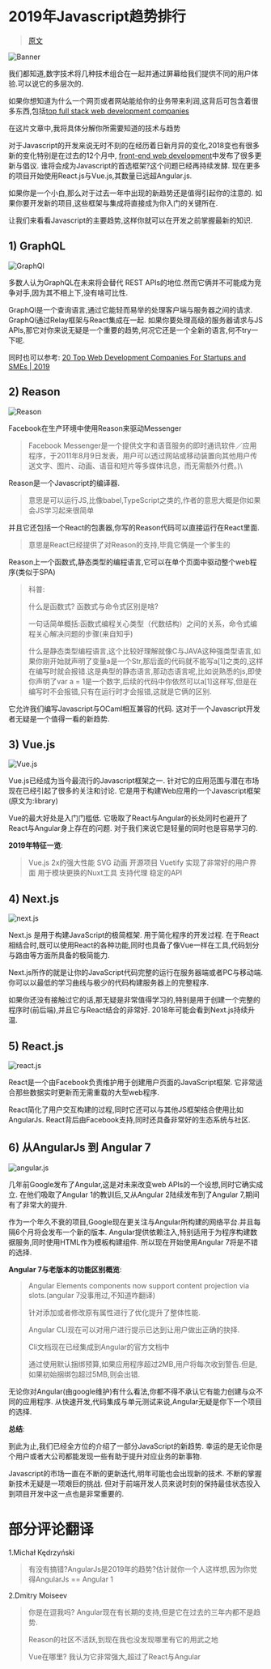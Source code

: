 #   2019年Javascript趋势排行

>[原文](https://hackernoon.com/which-top-javascript-trends-to-look-in-2019-528072bf0082)

![Banner](https://cdn-images-1.medium.com/max/1600/1*rjUML9TK5Pb8u6bM3N9CSw.png)

我们都知道,数字技术将几种技术组合在一起并通过屏幕给我们提供不同的用户体验.可以说它的多层次的.

如果你想知道为什么一个网页或者网站能给你的业务带来利润,这背后可包含着很多东西,包括[top full stack web development companies](https://medium.com/swlh/20-web-development-companies-to-hire-best-website-developers-b778545efa3c?utm_source=jstrends_relblog_mediumhack&utm_medium=mantra)

在这片文章中,我将具体分解你所需要知道的技术与趋势

对于Javascript的开发来说无时不刻的在经历着日新月异的变化,2018变也有很多新的变化特别是在过去的12个月中,
[front-end web development](https://www.valuecoders.com/hire-developers/hire-front-end-developers?utm_source=jstrends_home_mediumhack&utm_medium=mantra)中发布了很多更新与倡议.
谁将会成为Javascript的首选框架?这个问题已经再持续发酵.
现在更多的项目开始使用React.js与Vue.js,其数量已远超Angular.js.

如果你是一个小白,那么对于过去一年中出现的新趋势还是值得引起你的注意的.
如果你要开发新的项目,这些框架与集成将直接成为你入门的关键所在.

让我们来看看Javascript的主要趋势,这样你就可以在开发之前掌握最新的知识.

##  1) GraphQL
![GraphQl](https://cdn-images-1.medium.com/max/1600/1*06BrarH17nDchDAB5PQItA.png)

多数人认为GraphQL在未来将会替代 REST APIs的地位.然而它俩并不可能成为竞争对手,因为其不相上下,没有啥可比性.

GraphQl是一个查询语言,通过它能轻而易举的处理客户端与服务器之间的请求.
GraphQl通过Relay框架与React集成在一起.
如果你要处理高级的服务器请求与JS APIs,那它对你来说无疑是一个重要的趋势,何况它还是一个全新的语言,何不try一下呢.

同时也可以参考: [20 Top Web Development Companies For Startups and SMEs | 2019](https://medium.com/swlh/20-web-development-companies-to-hire-best-website-developers-b778545efa3c)

##  2) Reason
![Reason](https://cdn-images-1.medium.com/max/1600/1*77K4g_1Qh7gzd6Uh1CcvYg.jpeg)

Facebook在生产环境中使用Reason来驱动Messenger
>Facebook Messenger是一个提供文字和语音服务的即时通讯软件／应用程序，于2011年8月9日发表，用户可以透过网站或移动装置向其他用户传送文字、图片、动画、语音和短片等多媒体讯息，而无需额外付费。)\

Reason是一个Javascript的编译器.
>意思是可以运行JS,比像babel,TypeScript之类的,作者的意思大概是你如果会JS学习起来很简单

并且它还包括一个React的包裹器,你写的Reason代码可以直接运行在React里面.
>意思是React已经提供了对Reason的支持,毕竟它俩是一个爹生的


Reason上一个函数式,静态类型的编程语言,它可以在单个页面中驱动整个web程序(类似于SPA)
>科普:
>
>什么是函数式? 函数式与命令式区别是啥?
>
>一句话简单概括:函数式编程关心类型（代数结构）之间的关系，命令式编程关心解决问题的步骤(来自知乎)
>
>什么是静态类型编程语言,这个比较好理解就像C与JAVA这种强类型语言,如果你刚开始就声明了变量a是一个Str,那后面的代码就不能写a[1]之类的,这样在编写时就会报错.这是典型的静态语言,那动态语言呢,比如说熟悉的js,即使你声明了var a = 1是一个数字,后续的代码中你依然可以a[1]这样写,但是在编写时不会报错,只有在运行时才会报错,这就是它俩的区别.

它允许我们编写Javascript与OCaml相互兼容的代码.
这对于一个Javascript开发者无疑是一个值得一看的新趋势.

## 3) Vue.js
![Vue.js](https://cdn-images-1.medium.com/max/1600/1*H4uJnCQuAfIlqJGekzYffw.jpeg)

Vue.js已经成为当今最流行的Javascript框架之一.
针对它的应用范围与潜在市场现在已经引起了很多的关注和讨论.
它是用于构建Web应用的一个Javascript框架(原文为:library)

Vue的最大好处是入门门槛低.
它吸取了React与Angular的长处同时也避开了React与Angular身上存在的问题.
对于我们来说它是轻量的同时也是容易学习的.


**2019年特征一览**:
> Vue.js 2x的强大性能
> SVG 动画
> 开源项目
> Vuetify 实现了非常好的用户界面
> 用于模块更换的Nuxt工具
> 支持代理
> 稳定的API

## 4) Next.js
![next.js](https://cdn-images-1.medium.com/max/1600/1*I8aiGzTqygDJja5eLjb8rQ.jpeg)

Next.js 是用于构建JavaScript的极简框架.
用于简化程序的开发过程.
在于React相结合时,既可以使用React的各种功能,同时也具备了像Vue一样在工具,代码划分与路由等方面所具备的极简能力.


Next.js所作的就是让你的JavaScript代码完整的运行在服务器端或者PC与移动端.
你可以以最低的学习曲线与极少的代码构建服务器上的完整程序.


如果你还没有接触过它的话,那无疑是非常值得学习的,特别是用于创建一个完整的程序时(前后端),并且它与React结合的非常好.
2018年可能会看到Next.js持续升温.

## 5) React.js
![react.js](https://cdn-images-1.medium.com/max/1600/1*EVqCcmCPgpNKxU1wzcTHgw.png)

React是一个由Facebook负责维护用于创建用户页面的JavaScript框架.
它非常适合那些数据实时更新而无需重载的大型web程序.


React简化了用户交互构建的过程,同时它还可以与其他JS框架结合使用比如AngularJs.
React背后由Facebook支持,同时还具备非常好的生态系统与社区.

## 6) 从AngularJs 到 Angular 7
![angular.js](https://cdn-images-1.medium.com/max/1600/1*XXApOUsrFw-xMWseUZp9MQ.png)

几年前Google发布了Angular,这是对未来改变web APIs的一个设想,同时它确实成立.
在他们吸取了Angular 1的教训后,又从Angular 2陆续发布到了Angular 7,期间有了非常大的提升.


作为一个年久不衰的项目,Google现在更关注与Angular所构建的网络平台.并且每隔6个月将会发布一个新的版本.
Angular提供依赖注入,特别适用于为程序构建数据服务,同时使用HTML作为模板构建组件.
所以现在开始使用Angular 7将是不错的选择.


**Angular 7与老版本的功能区别概览**:

> Angular Elements components now support content projection via slots.(angular 7没事用过,不知道咋翻译)
>
> 针对添加或者修改原有属性进行了优化提升了整体性能.
>
> Angular CLI现在可以对用户进行提示已达到让用户做出正确的抉择.
>
> Cli文档现在已经集成到Angular的官方文档中
>
> 通过使用默认捆绑预算,如果应用程序超过2MB,用户将每次收到警告.但是,如果初始捆绑包超过5MB,则会出错.


无论你对Angular(由google维护)有什么看法,你都不得不承认它有能力创建与众不同的应用程序.
从快速开发,代码集成与单元测试来说,Angular无疑是你下一个项目的选择.

**总结**:

到此为止,我们已经全方位的介绍了一部分JavaScript的新趋势.
幸运的是无论你是个用户或者大公司都能发现一些有助于提升对应业务的新事物.

Javascript的市场一直在不断的更新迭代,明年可能也会出现新的技术.
不断的掌握新技术无疑是一项艰巨的挑战.
但对于前端开发人员来说时刻的保持最佳状态投入到项目开发中这一点也是非常重要的.


#   部分评论翻译

1.Michał Kędrzyński
> 有没有搞错?AngularJs是2019年的趋势?估计就你一个人这样想,因为你觉得AngularJs == Angular 1


2.Dmitry Moiseev
>你是在逗我吗? Angular现在有长期的支持,但是它在过去的三年内都不是趋势.
>
>Reason的社区不活跃,到现在我也没发现哪里有它的用武之地
>
>Vue在哪里? 我认为它非常强大,超过了React与Angular
